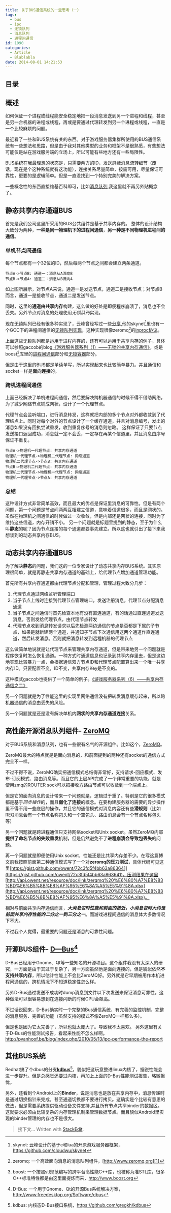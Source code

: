 ```yaml
---
title: 关于BUS通信系统的一些思考（一）
tags:
  - bus
  - ipc
  - 无锁队列
  - 消息队列
  - 进程间通信
id: 1090
categories:
  - Article
  - Blablabla
date: 2014-08-01 14:21:53
---
```


目录
------
<!-- toc -->

概述
------
如何保证一个进程或线程能安全稳定地把一段消息发送到另一个进程和线程，甚至是另一台机器的进程或线程，再或是要通过代理转发到另一个进程或线程，一直是一个比较麻烦的问题。

最近看了一些和BUS系统有关的东西。对于游戏服务器集群所使用的BUS通信系统有一些想法和思路，但是由于我对其他类型的业务和框架不是很熟悉，有些想法可能仅是站在游戏服务端的立场上，所以可能有些地方还有一些局限性。

BUS系统在我最理想的状态是，只需要两方的ID，发送屏蔽消息流转细节（废话，现在是个这种系统就有这功能），连接关系尽量简单，按需可用，尽量保证可靠性，更要的是逻辑简单。但是一直没找到一个特别完美的解决方案。

一些概念性的东西直接维基百科即可，比如[消息队列](http://zh.wikipedia.org/wiki/%E6%B6%88%E6%81%AF%E9%98%9F%E5%88%97),我这里就不再另外贴概念了。

静态共享内存通道BUS
------
首先是我们公司这里所采用的BUS公共组件是基于共享内存的。
整体的设计结构大致分为两种，**一种是同一物理机下的进程间通信**，**另一种是不同物理机进程间的通信**。

### 单机节点间通信
每个节点都有一个32位的ID，然后每两个节点之间都会建立两条通道。
```sequence
节点A->节点B: 通道一：消息从A流向B
节点B->节点A: 通道二：消息从B流向A
```
如上图所展示，对节点A来说，通道一是发送节点，通道二是接收节点；对节点B而言，通道一是接收节点，通道二是发送节点。

同时，这里的**通道由共享内存**构建，这么做的好处是即便程序崩溃了，消息也不会丢失。另外节点对消息的处理使用*无锁队列*实现。

现在无锁队列已经有很多种实现了，云峰曾经写过一些[分享](http://blog.codingnow.com/2012/06/dev_note_21.html),他的skynet[^skynet]里也有一个GCC下的进程间通信的[无锁队列实现](https://github.com/cloudwu/skynet/blob/master/skynet-src/skynet_mq.c)，这种实现很像zeromq[^zeromq]的[inproc协议](http://api.zeromq.org/3-2:zmq-inproc)。

上面这些无锁队列都是运用于进程内存的，还有可以运用于共享内存的例子，具体可以参照gaccob的blog[《游戏服务器系列（1）——无锁的共享内存通信》](http://www.gaccob.com/?p=626)。或是boost[^boost]库里的[进程间通信](http://www.boost.org/libs/interprocess)部分和[无锁容器](http://www.boost.org/libs/lockfree)部分。

但是由于这里的BUS都是单读单写，所以实现起来也比较简单暴力。并且通信和socket一样是**面向连接**的。

### 跨机进程间通信
上面已经解决了单机进程间通信，然后要解决跨机器通信的时候不得不借助网络，为了减少网络节点铺成网状，设计了一个代理节点。

代理节点会监听端口，进行消息转发，这样就把内部的多个节点对外都收敛到了代理结点上。同时对每个对外的节点设计了一个缓存通道，并且对消息编号，发出的消息如果没有回执尝试重发，收到重复序号的消息则忽略。
这样保证了只要节点发送接口返回成功，消息就一定不会丢，一定存在再某个信道里，并且消息由序号保证不重复。

```sequence
节点A->物理机一代理节点: 共享内存通道
物理机一代理节点->物理机二代理节点: 网络通道
物理机二代理节点->节点B: 共享内存通道
节点B->物理机二代理节点: 共享内存通道
物理机二代理节点->物理机一代理节点: 网络通道
物理机一代理节点->节点A: 共享内存通道
```

### 总结
这种设计方式非常简单高效，而且最大的优点是保证里消息的可靠性。但是有两个问题，第一个问题是节点间两两互相建立信道，意味着信道很多，而且是网状的。虽然在物理机之间通信的时候做过一次收敛，但是内部还是网状的连接，同时为了维持这些信道，内存开销不小。
另一个问题就是标题里提到的静态，至于为什么叫**静态**的呢？因为节点连接的每个通道都要事先建立。所以这也就引出了接下来我想谈到的动态共享内存BUS。

动态共享内存通道BUS
------
为了解决**静态**的问题，我们这的一位专家设计了动态共享内存BUS系统。其实原理很简单，就是再静态共享内存通道的基础上，给代理节点增加通道管理功能。

首先所有共享内存通道都由代理节点分配和管理，管理过程大致分几步：
1. 代理节点通过网络监听管理端口
2. 当子节点上线时连接到代理节点管理端口，发送注册消息，代理节点分配消息通道
3. 当子节点之间通信时首先检查本地有没有直连通道，有的话通过直连通道发送消息，否则发给代理节点，由代理节点转发
4. 代理节点收到消息转发请求以后先检测两边通信的节点是否都是下属的子节点，如果是就新建两个通道，并通知子节点下次通信用这两个通道作直连通道，然后转发消息。否则就把消息转发到远程机器的代理节点

这么做简单地说就是让代理节点来管理共享内存通道，但是带来地另一个问题就是程序恢复时怎么恢复通道。一种方式时通道信息也记录到共享内存里去，但是这边地实现比较暴力一点，会根据通信双方节点ID和代理节点配置算出来一个唯一共享内存ID。只要配置不变，ID不变，共享内存Key是不变的。

这种模式gaccob也提供了一个简单的例子。[《游戏服务器系列（6）——共享内存通信之二》](http://www.gaccob.com/?p=1378)

另一个问题就是为了性能这里的实现里网络通信没有把转发消息缓存起来，所以跨机器通信的消息由丢失的风险。

另一个问题就是还是没有解决单机内**网状的共享内存通道连接**关系。

高性能开源消息队列组件- [ZeroMQ][1]
------
对于BUS系统和消息队列，也有一些很有名气的开源组件。比如这个，[ZeroMQ][1]。

ZeroMQ最大的特点就是是面向消息的，和前面提到的两种还有socket的通信方式完全不一样。

不过不得不说，ZeroMQ确实把通信模式总结得非常好，支持请求-回应模式、发布-订阅模式、路由消息等。而且它的上层API完成了一个非常重要的功能，就是使用zmq的ROUTER sock可以把接收方路由节点可以收敛到一个端点上。

但是它的面向消息的设计带来一个问题就是，逻辑过于重了。特别是它的很多模式都是基于*同步操作*的，而且**弱化了连接**的概念。在要构建服务器的需要的异步操作里不得不用一些底层的操作，并且它的通信模式对消息内容还有些**潜规则**（比如REQ消息会有一个节点名称包头和一个空包头、路由消息会有一个节点名称包头等）

另一个问题就是跨进程通信只支持网络socket和Unix socket。虽然ZeroMQ内部**提供了命名节点的失败重发**机制，但是仍然避免不了**进程崩溃会导致包丢失**的问题。

再一个问题就是即便使用Unix socket，性能还是比共享内存差不少。在写这篇博文前我按照前面第二种通信模式写了一个对**zeromq的压力测试**，具体代码可见这里[https://gist.github.com/owent/72c3fd5f4bb63a863641](https://gist.github.com/owent/72c3fd5f4bb63a863641)。压测结果在这里[http://api.owent.net/resource/doc/link/zerqmq%20%E6%80%A7%E8%83%BD%E6%B5%8B%E8%AF%95%E6%8A%A5%E5%91%8A.xlsx](http://api.owent.net/resource/doc/link/zerqmq%20%E6%80%A7%E8%83%BD%E6%B5%8B%E8%AF%95%E6%8A%A5%E5%91%8A.xlsx)。

相对与前面共享内存通信而言，***大消息包时性能和前面的接近，小消息包时大约是前面共享内存性能的二分之一到三分之一***。而游戏进程间通信的消息体大多数情况下不大。

不过我个人觉得，最重要的问题还是消息的可靠性问题。

开源BUS组件- [D—Bus](http://en.wikipedia.org/wiki/D-Bus)[^dbus]
------
D-Bus已经用于Gnome、Qt等一些知名的开源项目。这个组件我没有太深入的研究，一方面是由于其过于复杂了，另一方面虽然他是面向连接的，但是貌似依然**不支持共享内存**，所以估计性能上不会比ZeroMQ好。另外就是它早期被用作本机进程间通信的，跨机情况下不知道稳定性怎么样。

另外D-Bus通过发送不成功时dump消息到文件以下次发送来保证消息可靠性。这种做法可以很容易想到在连接闪断的时候CPU会飙高。

不过话说回来，D-Bus确实时一个完整的Bus通信系统，有完善的监控机制、完整的消息服务、完善的功能（虽然支持的模式不像ZeroMQ一样那么多）。

但是也是因为它太完善了，所以也就太庞大了。导致我不太喜欢。
另外这里有关于D-Bus的性能测试报告，看起来性能不怎么样啊。http://pvanhoof.be/blog/index.php/2010/05/13/ipc-performance-the-report

其他BUS系统
------
Redhat搞了个dbus的分支[**kdbus**](http://en.wikipedia.org/wiki/Kdbus)[^kdbus]，貌似把这玩意整进linux内核了，据说性能会进一步提升。但是总感觉还要过内核，再加上上面的D-Bus性能测试报告，略微担忧。

另外，还看到个Android上的**Binder**，说是消息也是放在共享内存中，消息传递时是通过切换指针来完成，甚至通道切换都不要进行拷贝。这确实是个比较有意思的做法，但是需要系统提供驱动设备文件支持,并且所有节点共享binder的数据区。这就要求必须由比较复杂的内存管理机制来管理数据节点。而且貌似Android里实现的binder管理的内存也不是很大。


> 接下文...
> Written with [StackEdit](https://stackedit.io/).


[^skynet]: skynet: 云峰设计的基于c和lua的开原游戏服务器框架，https://github.com/cloudwu/skynet

[^zeromq]: zeromq: 一个高效面向消息的消息队列组件，[http://www.zeromq.org][1]

[^boost]: boost: 一个按照stl规范编写的跨平台高性能C++库，也被称为准STL库，很多C++标准特性都是由这里面提炼而来，http://www.boost.org

[^dbus]: D-Bus: 一个用于Gnome、Qt的开源Bus系统解决方案，http://www.freedesktop.org/Software/dbus

[^kdbus]: kdbus: 内核态D-Bus接口系统，https://github.com/gregkh/kdbus

[^stackedit]: 我非常喜欢的一个强大的开源Markdown编辑器，https://stackedit.io

[1]: http://www.zeromq.org

